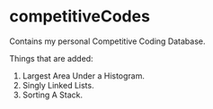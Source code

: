 # competitiveCodes
Contains my personal Competitive Coding Database.

Things that are added:
1) Largest Area Under a Histogram.
2) Singly Linked Lists.
3) Sorting A Stack.
